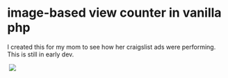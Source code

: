 image-based view counter in vanilla php
=======================================

I created this for my mom to see how her craigslist
ads were performing.
This is still in early dev.


<img height="0" width="0" src='http://jacobshreve.com/counter/tag/image-based-view-counter/'/>

<img src='http://jacobshreve.com/counter/image/image-based-view-counter/'/>